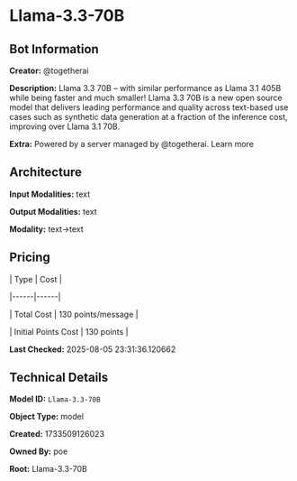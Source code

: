 # Llama-3.3-70B

## Bot Information

**Creator:** @togetherai

**Description:** Llama 3.3 70B – with similar performance as Llama 3.1 405B while being faster and much smaller! Llama 3.3 70B is a new open source model that delivers leading performance and quality across text-based use cases such as synthetic data generation at a fraction of the inference cost, improving over Llama 3.1 70B.

**Extra:** Powered by a server managed by @togetherai. Learn more


## Architecture

**Input Modalities:** text

**Output Modalities:** text

**Modality:** text->text


## Pricing

| Type | Cost |

|------|------|

| Total Cost | 130 points/message |

| Initial Points Cost | 130 points |


**Last Checked:** 2025-08-05 23:31:36.120662


## Technical Details

**Model ID:** `Llama-3.3-70B`

**Object Type:** model

**Created:** 1733509126023

**Owned By:** poe

**Root:** Llama-3.3-70B
